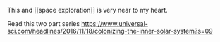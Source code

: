 This and [[space exploration]] is very near to my heart.

Read this two part series https://www.universal-sci.com/headlines/2016/11/18/colonizing-the-inner-solar-system?s=09
